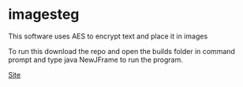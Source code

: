 imagesteg
=========

This software uses AES to encrypt text and place it in images

To run this download the repo and open the builds folder in command prompt and type java NewJFrame to run the program.

[Site](www.adityasastry.in/steg)
